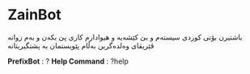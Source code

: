 # ZainBot
باشتیرن بۆتی کوردی سیستەم و بێ کێشەیە و هیوادارم کاری پێ بکەن و بەم زوانە ڤێریڤای وەلدەگرین بەڵام پێویستمان بە پشتگیریتانە

__PrefixBot__ : ?
__Help Command__ : ?help
